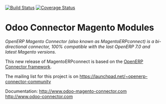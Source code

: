 [![Build Status](https://travis-ci.org/OCA/connector-magento.svg?branch=8.0)](https://travis-ci.org/OCA/connector-magento)
[![Coverage Status](https://coveralls.io/repos/OCA/connector-magento/badge.png?branch=8.0)](https://coveralls.io/r/OCA/connector-magento?branch=8.0)

Odoo Connector Magento Modules
==============================

*OpenERP Magento Connector (also known as MagentoERPconnect) is a bi-directional connector, 100% compatible with the last OpenERP 7.0 and latest Magento versions.*

This new release of MagentoERPconnect is based on the [OpenERP Connector framework](https://github.com/OCA/connector).

The mailing list for this project is on https://launchpad.net/~openerp-connector-community

Documentation:
http://www.odoo-magento-connector.com
http://www.odoo-connector.com
